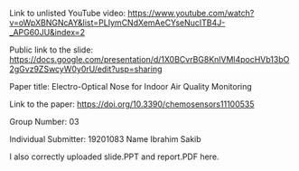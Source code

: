 Link to unlisted YouTube video:
https://www.youtube.com/watch?v=oWpXBNGNcAY&list=PLIymCNdXemAeCYseNucITB4J-_APG60JU&index=2

Public link to the slide:
https://docs.google.com/presentation/d/1X0BCvrBG8KnlVMl4pocHVb13bO2gGvz9ZSwcyW0y0rU/edit?usp=sharing

Paper title:
Electro-Optical Nose for Indoor Air Quality Monitoring

Link to the paper:
https://doi.org/10.3390/chemosensors11100535

Group Number:
03

Individual Submitter:
19201083 Name Ibrahim Sakib

I also correctly uploaded slide.PPT and report.PDF here.
